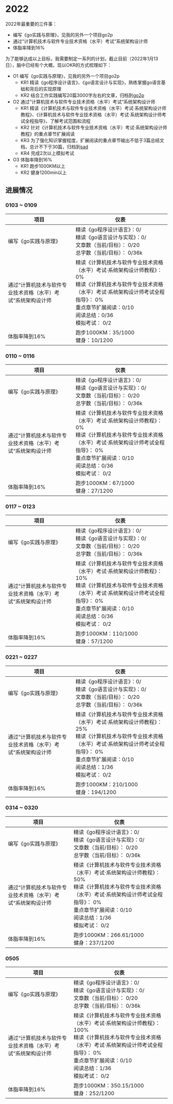 # 2022
2022年最重要的三件事：
- 编写《go实践与原理》，见我的另外一个项目go2p
- 通过“计算机技术与软件专业技术资格（水平）考试“系统架构设计师
- 体脂率降到16%

为了能够达成以上目标，我需要制定一系列的计划，截止目前（2022年1月13日），脑中已经有个大概，现以OKR的方式梳理如下：
* O1 编写《go实践与原理》，见我的另外一个项目go2p
    - KR1 精读《go程序设计语言》、《go语言设计与实现》，熟练掌握go语言基础和背后的实现原理
    - KR2 结合工作实践编写20篇3000字左右的文章，归档到[go2p](https://github.com/anyushun/go2p)
* O2 通过“计算机技术与软件专业技术资格（水平）考试“系统架构设计师
    - KR1 精读《计算机技术与软件专业技术资格（水平）考试·系统架构设计师教程》、《计算机技术与软件专业技术资格（水平）考试·系统架构设计师考试全程指导》，了解考试范围和流程
    - KR2 针对《计算机技术与软件专业技术资格（水平）考试·系统架构设计师教程》的重点章节扩展阅读
    - KR3 为了强化知识掌握程度，扩展阅读的重点章节输出不低于3篇总结文档，总计不下于30篇，归档到[sad](https://github.com/anyushun/sad)
    - KR4 完成2次以上模拟考试
* O3 体脂率降到16%
    - KR1 跑步1000KM以上
    - KR2 健身1200min以上
  
## 进展情况
### 0103 ~ 0109
| 项目 | 仪表 |
| --- | --- |
| 编写《go实践与原理》 | 精读《go程序设计语言》：0/</br>精读《go语言设计与实现》：0/</br>文章数（当前/目标）： 0/20</br> 总字数（当前/目标）： 0/36k |
| 通过“计算机技术与软件专业技术资格（水平）考试“系统架构设计师 | 精读《计算机技术与软件专业技术资格（水平）考试·系统架构设计师教程》： 0%</br>精读《计算机技术与软件专业技术资格（水平）考试·系统架构设计师考试全程指导》： 0%</br>重点章节扩展阅读：0/10</br>阅读总结：0/36</br>模拟考试： 0/2 |
| 体脂率降到16% | 跑步1000KM：35/1000</br>健身：10/1200 |

### 0110 ~ 0116
| 项目 | 仪表 |
| --- | --- |
| 编写《go实践与原理》 | 精读《go程序设计语言》：0/</br>精读《go语言设计与实现》：0/</br>文章数（当前/目标）： 0/20</br> 总字数（当前/目标）： 0/36k |
| 通过“计算机技术与软件专业技术资格（水平）考试“系统架构设计师 | 精读《计算机技术与软件专业技术资格（水平）考试·系统架构设计师教程》： 0%</br>精读《计算机技术与软件专业技术资格（水平）考试·系统架构设计师考试全程指导》： 0%</br>重点章节扩展阅读：0/10</br>阅读总结：0/36</br>模拟考试： 0/2 |
| 体脂率降到16% | 跑步1000KM：67/1000</br>健身：27/1200 |

### 0117 ~ 0123
| 项目 | 仪表 |
| --- | --- |
| 编写《go实践与原理》 | 精读《go程序设计语言》：0/</br>精读《go语言设计与实现》：0/</br>文章数（当前/目标）： 0/20</br> 总字数（当前/目标）： 0/36k |
| 通过“计算机技术与软件专业技术资格（水平）考试“系统架构设计师 | 精读《计算机技术与软件专业技术资格（水平）考试·系统架构设计师教程》： 10%</br>精读《计算机技术与软件专业技术资格（水平）考试·系统架构设计师考试全程指导》： 0%</br>重点章节扩展阅读：0/10</br>阅读总结：0/36</br>模拟考试： 0/2 |
| 体脂率降到16% | 跑步1000KM：110/1000</br>健身：57/1200 |

### 0221 ~ 0227
| 项目 | 仪表 |
| --- | --- |
| 编写《go实践与原理》 | 精读《go程序设计语言》：0/</br>精读《go语言设计与实现》：0/</br>文章数（当前/目标）： 0/20</br> 总字数（当前/目标）： 0/36k |
| 通过“计算机技术与软件专业技术资格（水平）考试“系统架构设计师 | 精读《计算机技术与软件专业技术资格（水平）考试·系统架构设计师教程》： 25%</br>精读《计算机技术与软件专业技术资格（水平）考试·系统架构设计师考试全程指导》： 0%</br>重点章节扩展阅读：0/10</br>阅读总结：1/36</br>模拟考试： 0/2 |
| 体脂率降到16% | 跑步1000KM：210/1000</br>健身：194/1200 |

### 0314 ~ 0320
| 项目 | 仪表 |
| --- | --- |
| 编写《go实践与原理》 | 精读《go程序设计语言》：0/</br>精读《go语言设计与实现》：0/</br>文章数（当前/目标）： 0/20</br> 总字数（当前/目标）： 0/36k |
| 通过“计算机技术与软件专业技术资格（水平）考试“系统架构设计师 | 精读《计算机技术与软件专业技术资格（水平）考试·系统架构设计师教程》： 50%</br>精读《计算机技术与软件专业技术资格（水平）考试·系统架构设计师考试全程指导》： 0%</br>重点章节扩展阅读：0/10</br>阅读总结：1/36</br>模拟考试： 0/2 |
| 体脂率降到16% | 跑步1000KM：266.61/1000</br>健身：237/1200 |

### 0505
| 项目 | 仪表 |
| --- | --- |
| 编写《go实践与原理》 | 精读《go程序设计语言》：0/</br>精读《go语言设计与实现》：0/</br>文章数（当前/目标）： 0/20</br> 总字数（当前/目标）： 0/36k |
| 通过“计算机技术与软件专业技术资格（水平）考试“系统架构设计师 | 精读《计算机技术与软件专业技术资格（水平）考试·系统架构设计师教程》： 100%</br>精读《计算机技术与软件专业技术资格（水平）考试·系统架构设计师考试全程指导》： 0%</br>重点章节扩展阅读：0/10</br>阅读总结：1/36</br>模拟考试： 0/2 |
| 体脂率降到16% | 跑步1000KM：350.15/1000</br>健身：252/1200 |
